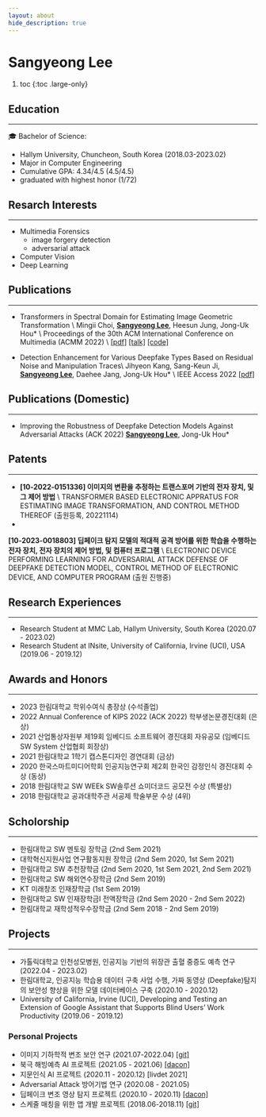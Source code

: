 ```yaml
---
layout: about
hide_description: true
---
```


# Sangyeong Lee

<!--author-->

1. toc 
{:toc .large-only}

## Education
---
:mortar_board: Bachelor of Science:
- Hallym University, Chuncheon, South Korea (2018.03-2023.02)
- Major in Computer Engineering
- Cumulative GPA: 4.34/4.5 (4.5/4.5)
- graduated with highest honor (1/72)



## Resarch Interests
---
- Multimedia Forensics
    - image forgery detection
    - adversarial attack
- Computer Vision
- Deep Learning




## Publications
---
- Transformers in Spectral Domain for Estimating Image Geometric Transformation \\
Mingii Choi, **<U>Sangyeong Lee</U>**, Heesun Jung, Jong-Uk Hou* \\
Proceedings of the 30th ACM International Conference on Multimedia (ACMM 2022) \\
[[pdf]](https://dl.acm.org/doi/abs/10.1145/3503161.3548233) [[talk]](https://sang-yeong.github.io/resample/) [[code]](https://github.com/Sang-Yeong/geometric-transformation-estimation)

- Detection Enhancement for Various Deepfake Types Based on Residual Noise and Manipulation Traces\\
Jihyeon Kang, Sang-Keun Ji, **<U>Sangyeong Lee</U>**, Daehee Jang, Jong-Uk Hou* \\
IEEE Access 2022 [[pdf]](https://ieeexplore.ieee.org/abstract/document/9802100)




## Publications (Domestic)
---
- Improving the Robustness of Deepfake Detection Models Against Adversarial Attacks (ACK 2022)
**<U>Sangyeong Lee</U>**, Jong-Uk Hou*




## Patents
---
- **[10-2022-0151336] 이미지의 변환을 추정하는 트랜스포머 기반의 전자 장치, 및 그 제어 방법** \\
TRANSFORMER BASED ELECTRONIC APPRATUS FOR ESTIMATING IMAGE TRANSFORMATION, AND CONTROL METHOD THEREOF (출원등록, 20221114)
- 
**[10-2023-0018803] 딥페이크 탐지 모델의 적대적 공격 방어를 위한 학습을 수행하는 전자 장치, 전자 장치의 제어 방법, 및 컴퓨터 프로그램** \\
ELECTRONIC DEVICE PERFORMING LEARNING FOR ADVERSARIAL ATTACK DEFENSE OF DEEPFAKE DETECTION MODEL, CONTROL METHOD OF ELECTRONIC DEVICE, AND COMPUTER PROGRAM (출원 진행중)




## Research Experiences
---
- Research Student at MMC Lab, Hallym University, South Korea (2020.07 - 2023.02)
- Research Student at INsite, University of California, Irvine (UCI), USA (2019.06 - 2019.12)




## Awards and Honors
---
- 2023 한림대학교 학위수여식 총장상 (수석졸업)
- 2022 Annual Conference of KIPS 2022 (ACK 2022) 학부생논문경진대회 (은상)
- 2021 산업통상자원부 제19회 임베디드 소프트웨어 경진대회 자유공모 (임베디드 SW System 산업협회 회장상)
- 2021 한림대학교 1학기 캡스톤디자인 경연대회 (금상)
- 2020 한국스마트미디어학회 인공지능연구회 제2회 한국인 감정인식 경진대회 수상 (동상)
- 2018 한림대학교 SW WEEk SW솔루션 쇼미더코드 공모전 수상 (특별상)
- 2018 한림대학교 공과대학주관 서공제 학술부문 수상 (4위)




## Scholorship
---
- 한림대학교 SW 멘토링 장학금 (2nd Sem 2021)
- 대학혁신지원사업 연구활동지원 장학금 (2nd Sem 2020, 1st Sem 2021)
- 한림대학교 SW 추천장학금 (2nd Sem 2020, 1st Sem 2021, 2nd Sem 2021)
- 한림대학교 SW 해외연수장학금 (2nd Sem 2019)
- KT 미래창조 인재장학금 (1st Sem 2019)
- 한림대학교 SW 인재장학금I 전액장학금 (2nd Sem 2020 - 2nd Sem 2022)
- 한림대학교 재학성적우수장학금 (2nd Sem 2018 - 2nd Sem 2019)




## Projects
---
- 가톨릭대학교 인천성모병원, 인공지능 기반의 위장관 출혈 중증도 예측 연구 (2022.04 - 2023.02)
- 한림대학교, 인공지능 학습용 데이터 구축 사업 수행, 가짜 동영상 (Deepfake)탐지의 보안성 향상을 위한 모델 데이터베이스 구축 (2020.10 - 2020.12)
- University of California, Irvine (UCI), Developing and Testing an Extension of Google Assistant that Supports Blind Users’ Work Productivity (2019.06 - 2019.12)

### Personal Projects
- 이미지 기하학적 변조 보안 연구 (2021.07-2022.04) [[git]](https://github.com/Sang-Yeong/image-forgery-detection)
- 북극 해빙예측 AI 프로젝트 (2021.05 - 2021.06) [[dacon]](https://dacon.io/competitions/official/235731/overview/description)
- 지문인식 AI 프로젝트 (2020.11 - 2020.12) [livdet 2021]
- Adversarial Attack 방어기법 연구 (2020.08 - 2021.05)
- 딥페이크 변조 영상 탐지 프로젝트 (2020.10 - 2020.11) [[dacon]](https://dacon.io/competitions/official/235655/overview/description)
- 스케줄 매칭을 위한 앱 개발 프로젝트 (2018.06-2018.11) [[git]](https://github.com/Sang-Yeong/Sometime)